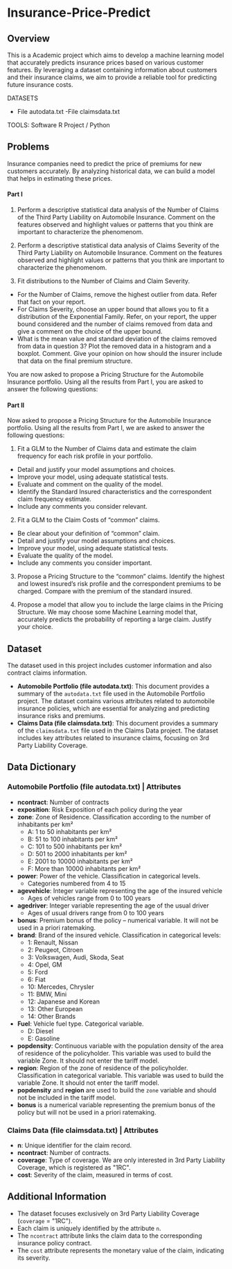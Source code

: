 # Insurance-Price-Predict

## Overview

This is a Academic project which aims to develop a machine learning model that accurately predicts insurance prices based on various customer features. By leveraging a dataset containing information about customers and their insurance claims, we aim to provide a reliable tool for predicting future insurance costs.

DATASETS
 - File autodata.txt
  -File claimsdata.txt

TOOLS: Software R Project / Python

## Problems

Insurance companies need to predict the price of premiums for new customers accurately. By analyzing historical data, we can build a model that helps in estimating these prices.

#### Part I

1. Perform a descriptive statistical data analysis of the Number of Claims of the Third Party Liability on Automobile Insurance. Comment on the features observed and highlight values or patterns that you think are important to characterize the phenomenom.

2. Perform a descriptive statistical data analysis of Claims Severity of the Third Party Liability
on Automobile Insurance. Comment on the features observed and highlight values or patterns
that you think are important to characterize the phenomenom.

3. Fit distributions to the Number of Claims and Claim Severity.
  - For the Number of Claims, remove the highest outlier from data. Refer that fact on your
report.
  - For Claims Severity, choose an upper bound that allows you to fit a distribution of the
Exponential Family. Refer, on your report, the upper bound considered and the number
of claims removed from data and give a comment on the choice of the upper bound.
  - What is the mean value and standard deviation of the claims removed from data in question
3? Plot the removed data in a histogram and a boxplot. Comment. Give your opinion on
how should the insurer include that data on the final premium structure.

You are now asked to propose a Pricing Structure for the Automobile Insurance portfolio.
Using all the results from Part I, you are asked to answer the following questions:

#### Part II

Now asked to propose a Pricing Structure for the Automobile Insurance portfolio.
Using all the results from Part I, we are asked to answer the following questions:

1. Fit a GLM to the Number of Claims data and estimate the claim frequency for each risk profile
in your portfolio.
  - Detail and justify your model assumptions and choices.
  - Improve your model, using adequate statistical tests.
  - Evaluate and comment on the quality of the model.
  - Identify the Standard Insured characteristics and the correspondent claim frequency estimate.
  - Include any comments you consider relevant.

2. Fit a GLM to the Claim Costs of “common” claims.
 - Be clear about your definition of “common” claim.
 - Detail and justify your model assumptions and choices.
 - Improve your model, using adequate statistical tests.
 - Evaluate the quality of the model.
 - Include any comments you consider important.

3. Propose a Pricing Structure to the “common” claims. Identify the highest and lowest insured’s
risk profile and the correspondent premiums to be charged. Compare with the premium of the
standard insured.

5. Propose a model that allow you to include the large claims in the Pricing Structure. We may
choose some Machine Learning model that, accurately predicts the probability of reporting a
large claim. Justify your choice.

## Dataset
The dataset used in this project includes customer information and also contract claims information.

- **Automobile Portfolio (file autodata.txt)**: This document provides a summary of the `autodata.txt` file used in the Automobile Portfolio project. The dataset contains various attributes related to automobile insurance policies, which are essential for analyzing and predicting insurance risks and premiums.
-  **Claims Data (file claimsdata.txt)**: This document provides a summary of the `claimsdata.txt` file used in the Claims Data project. The dataset includes key attributes related to insurance claims, focusing on 3rd Party Liability Coverage.

## Data Dictionary

### Automobile Portfolio (file autodata.txt) | Attributes

- **ncontract**: Number of contracts
- **exposition**: Risk Exposition of each policy during the year
- **zone**: Zone of Residence. Classification according to the number of inhabitants per km²
  - A: 1 to 50 inhabitants per km²
  - B: 51 to 100 inhabitants per km²
  - C: 101 to 500 inhabitants per km²
  - D: 501 to 2000 inhabitants per km²
  - E: 2001 to 10000 inhabitants per km²
  - F: More than 10000 inhabitants per km²
- **power**: Power of the vehicle. Classification in categorical levels.
  - Categories numbered from 4 to 15
- **agevehicle**: Integer variable representing the age of the insured vehicle
  - Ages of vehicles range from 0 to 100 years
- **agedriver**: Integer variable representing the age of the usual driver
  - Ages of usual drivers range from 0 to 100 years
- **bonus**: Premium bonus of the policy – numerical variable. It will not be used in a priori ratemaking.
- **brand**: Brand of the insured vehicle. Classification in categorical levels:
  - 1: Renault, Nissan
  - 2: Peugeot, Citroen
  - 3: Volkswagen, Audi, Skoda, Seat
  - 4: Opel, GM
  - 5: Ford
  - 6: Fiat
  - 10: Mercedes, Chrysler
  - 11: BMW, Mini
  - 12: Japanese and Korean
  - 13: Other European
  - 14: Other Brands
- **Fuel**: Vehicle fuel type. Categorical variable.
  - D: Diesel
  - E: Gasoline
- **popdensity**: Continuous variable with the population density of the area of residence of the policyholder. This variable was used to build the variable Zone. It should not enter the tariff model.
- **region**: Region of the zone of residence of the policyholder. Classification in categorical variable. This variable was used to build the variable Zone. It should not enter the tariff model.
- **popdensity** and **region** are used to build the `zone` variable and should not be included in the tariff model.
- **bonus** is a numerical variable representing the premium bonus of the policy but will not be used in a priori ratemaking.



### Claims Data (file claimsdata.txt) | Attributes

- **n**: Unique identifier for the claim record.
- **ncontract**: Number of contracts.
- **coverage**: Type of coverage. We are only interested in 3rd Party Liability Coverage, which is registered as "1RC".
- **cost**: Severity of the claim, measured in terms of cost.

## Additional Information

- The dataset focuses exclusively on 3rd Party Liability Coverage (`coverage` = "1RC").
- Each claim is uniquely identified by the attribute `n`.
- The `ncontract` attribute links the claim data to the corresponding insurance policy contract.
- The `cost` attribute represents the monetary value of the claim, indicating its severity.
